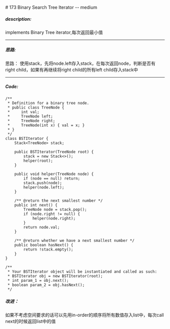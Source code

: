 \# 173 Binary Search Tree Iterator -- medium
##### description:
implements Binary Tree iterator,每次返回最小值
****************
##### 思路:
思路：
使用stack，先将node.left存入stack，在每次返回node，判断是否有right child，如果有再继续将right child的所有left child存入stack中
**********
##### Code:
```
/**
 * Definition for a binary tree node.
 * public class TreeNode {
 *     int val;
 *     TreeNode left;
 *     TreeNode right;
 *     TreeNode(int x) { val = x; }
 * }
 */
class BSTIterator {
    Stack<TreeNode> stack;

    public BSTIterator(TreeNode root) {
        stack = new Stack<>();
        helper(root);
    }

    public void helper(TreeNode node) {
        if (node == null) return;
        stack.push(node);
        helper(node.left);
    }

    /** @return the next smallest number */
    public int next() {
        TreeNode node = stack.pop();
        if (node.right != null) {
            helper(node.right);
        }
        return node.val;
    }

    /** @return whether we have a next smallest number */
    public boolean hasNext() {
        return !stack.empty();
    }
}

/**
 * Your BSTIterator object will be instantiated and called as such:
 * BSTIterator obj = new BSTIterator(root);
 * int param_1 = obj.next();
 * boolean param_2 = obj.hasNext();
 */
```
##### 改进：
如果不考虑空间要求的话可以先用in-order的顺序将所有数值存入list中，每次call next的时候返回list中的值
